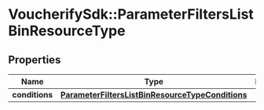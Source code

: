 # VoucherifySdk::ParameterFiltersListBinResourceType

## Properties

| Name | Type | Description | Notes |
| ---- | ---- | ----------- | ----- |
| **conditions** | [**ParameterFiltersListBinResourceTypeConditions**](ParameterFiltersListBinResourceTypeConditions.md) |  | [optional] |

